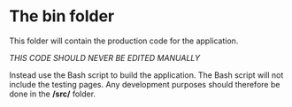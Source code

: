 # The bin folder
This folder will contain the production code for the application.

*THIS CODE SHOULD NEVER BE EDITED MANUALLY*

Instead use the Bash script to build the application. The Bash script will not include the testing pages. Any development purposes should therefore be done in the **/src/** folder. 
